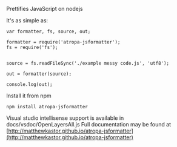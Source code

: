 Prettifies JavaScript on nodejs


It's as simple as:

```
var formatter, fs, source, out;

formatter = require('atropa-jsformatter');
fs = require('fs');


source = fs.readFileSync('./example messy code.js', 'utf8');

out = formatter(source);

console.log(out);
```


Install it from npm

`npm install atropa-jsformatter`

Visual studio intellisense support is available in docs/vsdoc/OpenLayersAll.js
Full documentation may be found at [http://matthewkastor.github.io/atropa-jsformatter](http://matthewkastor.github.io/atropa-jsformatter)